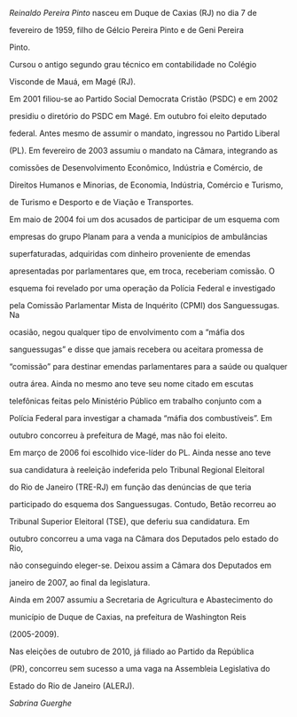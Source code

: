

*Reinaldo Pereira Pinto* nasceu em Duque de Caxias (RJ) no dia 7 de

fevereiro de 1959, filho de Gélcio Pereira Pinto e de Geni Pereira

Pinto.



Cursou o antigo segundo grau técnico em contabilidade no Colégio

Visconde de Mauá, em Magé (RJ).



Em 2001 filiou-se ao Partido Social Democrata Cristão (PSDC) e em 2002

presidiu o diretório do PSDC em Magé. Em outubro foi eleito deputado

federal. Antes mesmo de assumir o mandato, ingressou no Partido Liberal

(PL). Em fevereiro de 2003 assumiu o mandato na Câmara, integrando as

comissões de Desenvolvimento Econômico, Indústria e Comércio, de

Direitos Humanos e Minorias, de Economia, Indústria, Comércio e Turismo,

de Turismo e Desporto e de Viação e Transportes.



Em maio de 2004 foi um dos acusados de participar de um esquema com

empresas do grupo Planam para a venda a municípios de ambulâncias

superfaturadas, adquiridas com dinheiro proveniente de emendas

apresentadas por parlamentares que, em troca, receberiam comissão. O

esquema foi revelado por uma operação da Polícia Federal e investigado

pela Comissão Parlamentar Mista de Inquérito (CPMI) dos Sanguessugas. Na

ocasião, negou qualquer tipo de envolvimento com a “máfia dos

sanguessugas” e disse que jamais recebera ou aceitara promessa de

“comissão” para destinar emendas parlamentares para a saúde ou qualquer

outra área. Ainda no mesmo ano teve seu nome citado em escutas

telefônicas feitas pelo Ministério Público em trabalho conjunto com a

Polícia Federal para investigar a chamada “máfia dos combustíveis”. Em

outubro concorreu à prefeitura de Magé, mas não foi eleito.



Em março de 2006 foi escolhido vice-líder do PL. Ainda nesse ano teve

sua candidatura à reeleição indeferida pelo Tribunal Regional Eleitoral

do Rio de Janeiro (TRE-RJ) em função das denúncias de que teria

participado do esquema dos Sanguessugas. Contudo, Betão recorreu ao

Tribunal Superior Eleitoral (TSE), que deferiu sua candidatura. Em

outubro concorreu a uma vaga na Câmara dos Deputados pelo estado do Rio,

não conseguindo eleger-se. Deixou assim a Câmara dos Deputados em

janeiro de 2007, ao final da legislatura.



Ainda em 2007 assumiu a Secretaria de Agricultura e Abastecimento do

município de Duque de Caxias, na prefeitura de Washington Reis

(2005-2009).



Nas eleições de outubro de 2010, já filiado ao Partido da República

(PR), concorreu sem sucesso a uma vaga na Assembleia Legislativa do

Estado do Rio de Janeiro (ALERJ).



*Sabrina Guerghe*



